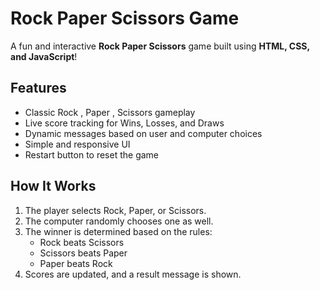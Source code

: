 # Rock Paper Scissors Game

A fun and interactive **Rock Paper Scissors** game built using **HTML, CSS, and JavaScript**!

## Features
- Classic Rock , Paper , Scissors gameplay
- Live score tracking for Wins, Losses, and Draws
- Dynamic messages based on user and computer choices
- Simple and responsive UI
- Restart button to reset the game

## How It Works
1. The player selects Rock, Paper, or Scissors.
2. The computer randomly chooses one as well.
3. The winner is determined based on the rules:
   - Rock beats Scissors
   - Scissors beats Paper
   - Paper beats Rock
4. Scores are updated, and a result message is shown.
